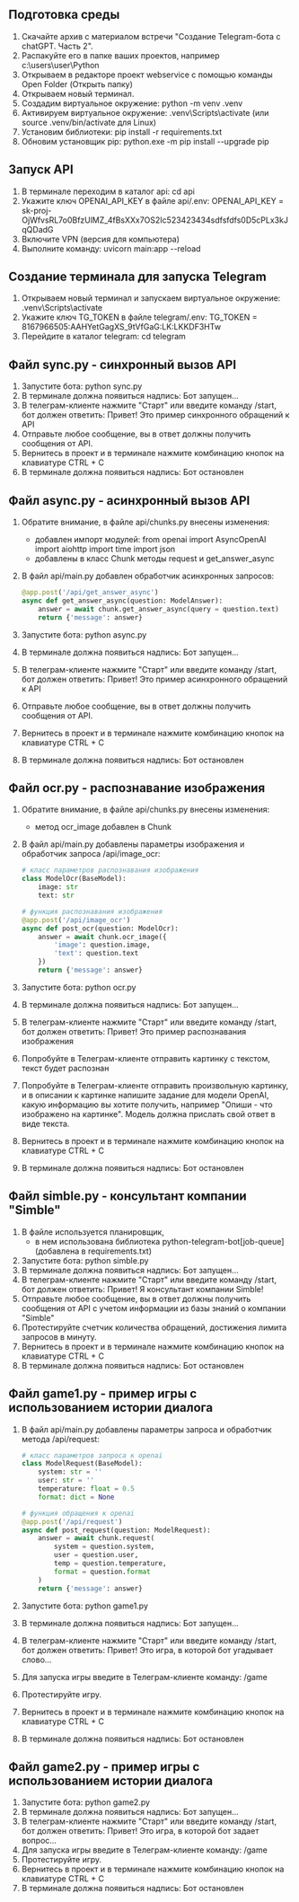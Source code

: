 

## Подготовка среды

1.	Скачайте архив с материалом встречи "Создание Telegram-бота с chatGPT. Часть 2".
2.	Распакуйте его в папке ваших проектов, например c:\users\user\Python
3.	Открываем в редакторе проект webservice с помощью команды Open Folder (Открыть папку)
4.	Открываем новый терминал.
5.	Создадим виртуальное окружение:
	python -m venv .venv
6.	Активируем виртуальное окружение:
	.venv\Scripts\activate (или source .venv/bin/activate для Linux) 
7.	Установим библиотеки:
	pip install -r requirements.txt	
8.	Обновим установщик pip:
	python.exe -m pip install --upgrade pip
	
## Запуск API

1.	В терминале переходим в каталог api:
	cd api
2.	Укажите ключ OPENAI_API_KEY в файле api/.env:
	OPENAI_API_KEY = sk-proj-OjWfvsRL7o0BfzUlMZ_4fBsXXx7OS2Ic523423434sdfsfdfs0D5cPLx3kJqQDadG
3.	Включите VPN (версия для компьютера)
4.	Выполните команду:
	uvicorn main:app --reload
	
## Создание терминала для запуска Telegram

1.	Открываем новый терминал и запускаем виртуальное окружение:
	.venv\Scripts\activate 
2.	Укажите ключ TG_TOKEN в файле telegram/.env:
	TG_TOKEN = 8167966505:AAHYetGagXS_9tVfGaG:LK:LKKDF3HTw
3.	Перейдите в каталог telegram:
	cd telegram 
	
## Файл sync.py - синхронный вызов API

1.	Запустите бота:
	python sync.py
2.	В терминале должна появиться надпись:
	Бот запущен...
3.	В телеграм-клиенте нажмите "Старт" или введите команду /start, бот должен ответить:
	Привет! Это пример синхронного обращений к API
4.	Отправьте любое сообщение, вы в ответ должны получить сообщения от API.
5.	Вернитесь в проект и в терминале нажмите комбинацию кнопок на клавиатуре CTRL + C
6.	В терминале должна появиться надпись:
	Бот остановлен
	
## Файл async.py - асинхронный вызов API

1.	Обратите внимание, в файле api/chunks.py внесены изменения:
	-	добавлен импорт модулей:
		from openai import AsyncOpenAI
		import aiohttp
		import time
		import json	
	-	добавлены в класс Chunk методы request и get_answer_async

2.	В файл api/main.py добавлен обработчик асинхронных запросов:

	```python
	@app.post('/api/get_answer_async')
	async def get_answer_async(question: ModelAnswer):
		answer = await chunk.get_answer_async(query = question.text)
		return {'message': answer}    
	```

3.	Запустите бота:
	python async.py
4.	В терминале должна появиться надпись:
	Бот запущен...
5.	В телеграм-клиенте нажмите "Старт" или введите команду /start, бот должен ответить:
	Привет! Это пример асинхронного обращений к API
6.	Отправьте любое сообщение, вы в ответ должны получить сообщения от API.	
7.	Вернитесь в проект и в терминале нажмите комбинацию кнопок на клавиатуре CTRL + C
8.	В терминале должна появиться надпись:
	Бот остановлен	

## Файл ocr.py - распознавание изображения

1.	Обратите внимание, в файле api/chunks.py внесены изменения:
	-	метод ocr_image добавлен в Chunk

2.	В файл api/main.py добавлены параметры изображения и обработчик запроса /api/image_ocr:

	```python
	# класс параметров распознавания изображения
	class ModelOcr(BaseModel):
		image: str
		text: str	
	
	# функция распознавания изображения
	@app.post('/api/image_ocr')
	async def post_ocr(question: ModelOcr):
		answer = await chunk.ocr_image({
			'image': question.image,
			'text': question.text
		})
		return {'message': answer} 
	```

3.	Запустите бота:
	python ocr.py
4.	В терминале должна появиться надпись:
	Бот запущен...
5.	В телеграм-клиенте нажмите "Старт" или введите команду /start, бот должен ответить:
	Привет! Это пример распознавания изображения
6.	Попробуйте в Телеграм-клиенте отправить картинку с текстом,
	текст будет распознан
7.	Попробуйте в Телеграм-клиенте отправить произвольную картинку,
	и в описании к картинке напишите задание для модели OpenAI,
	какую информацию вы хотите получить, например "Опиши - что изображено на картинке".
	Модель должна прислать свой ответ в виде текста.
8.	Вернитесь в проект и в терминале нажмите комбинацию кнопок на клавиатуре CTRL + C
9.	В терминале должна появиться надпись:
	Бот остановлен	
	
## Файл simble.py - консультант компании "Simble"

1.	В файле используется планировщик,
	-	в нем использована библиотека python-telegram-bot[job-queue] (добавлена в requirements.txt)
2.	Запустите бота:
	python simble.py
3.	В терминале должна появиться надпись:
	Бот запущен...
4.	В телеграм-клиенте нажмите "Старт" или введите команду /start, бот должен ответить:
	Привет! Я консультант компании Simble!
5.	Отправьте любое сообщение, вы в ответ должны получить сообщения от API с учетом
	информации из базы знаний о компании "Simble"
6.	Протестируйте счетчик количества обращений, достижения лимита запросов в минуту.
7.	Вернитесь в проект и в терминале нажмите комбинацию кнопок на клавиатуре CTRL + C
8.	В терминале должна появиться надпись:
	Бот остановлен	

## Файл game1.py - пример игры с использованием истории диалога

1.	В файл api/main.py добавлены параметры запроса и обработчик метода /api/request:

	```python
	# класс параметров запроса к openai
	class ModelRequest(BaseModel):
		system: str = ''
		user: str = ''
		temperature: float = 0.5
		format: dict = None	
	
	# функция обращения к openai
	@app.post('/api/request')
	async def post_request(question: ModelRequest):
		answer = await chunk.request(
			system = question.system,
			user = question.user,
			temp = question.temperature,
			format = question.format
		)
		return {'message': answer}
	```
	
2.	Запустите бота:
	python game1.py
3.	В терминале должна появиться надпись:
	Бот запущен...
4.	В телеграм-клиенте нажмите "Старт" или введите команду /start, бот должен ответить:
	Привет! Это игра, в которой бот угадывает слово...
5.	Для запуска игры введите в Телеграм-клиенте команду:
	/game
6.	Протестируйте игру.
7.	Вернитесь в проект и в терминале нажмите комбинацию кнопок на клавиатуре CTRL + C
8.	В терминале должна появиться надпись:
	Бот остановлен	
	
## Файл game2.py - пример игры с использованием истории диалога

1.	Запустите бота:
	python game2.py
2.	В терминале должна появиться надпись:
	Бот запущен...
3.	В телеграм-клиенте нажмите "Старт" или введите команду /start, бот должен ответить:
	Привет! Это игра, в которой бот задает вопрос...
4.	Для запуска игры введите в Телеграм-клиенте команду:
	/game
5.	Протестируйте игру.
6.	Вернитесь в проект и в терминале нажмите комбинацию кнопок на клавиатуре CTRL + C
7.	В терминале должна появиться надпись:
	Бот остановлен	
